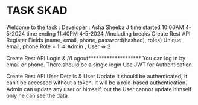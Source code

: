 # TASK SKAD
Welcome to the task :
Developer : Asha Sheeba J
time started 10:00AM 4-5-2024
time ending 11:40PM 4-5-2024 //including breaks
Create Rest API Register
Fields (name, email, phone, password(hashed), roles)
Unique email, phone
Role = 1 => Admin , User => 2
 
Create Rest API Login & 
//Logout********************
You can log in by email or phone.
There should be a single login
Use JWT for Authentication
 
Create Rest API User Details & User Update
It should be authenticated, it can’t be accessed without a token.
It will be a role-based authentication.
Admin can update any user or himself, but the User cannot update himself only he can see the data.


